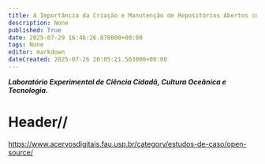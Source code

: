 ```yaml
---
title: A Importância da Criação e Manutenção de Repositórios Abertos como Ambientes de Experimentação
description: None
published: True
date: 2025-07-29 16:46:26.870000+00:00
tags: None
editor: markdown
dateCreated: 2025-07-26 20:05:21.563000+00:00
---
```


***Laboratório Experimental de Ciência Cidadã, Cultura Oceânica e Tecnologia.***


# Header//




https://www.acervosdigitais.fau.usp.br/category/estudos-de-caso/open-source/